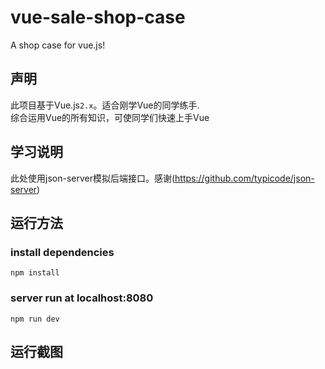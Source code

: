 # vue-sale-shop-case
A shop case for vue.js!

## 声明
此项目基于Vue.js`2.x`。适合刚学Vue的同学练手.<br>
综合运用Vue的所有知识，可使同学们快速上手Vue

## 学习说明
此处使用json-server模拟后端接口。感谢(https://github.com/typicode/json-server)

## 运行方法
### install dependencies
    npm install
### server run at localhost:8080
    npm run dev
    
## 运行截图

